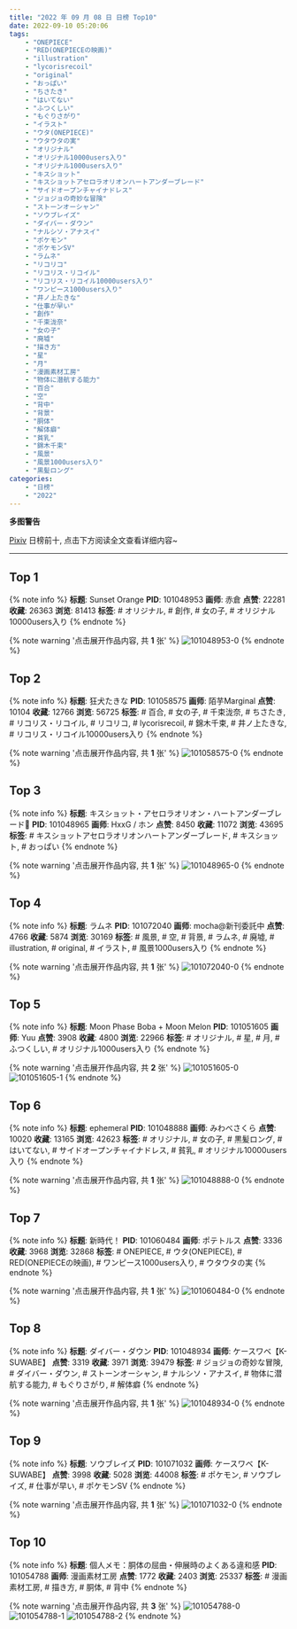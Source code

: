 ```yaml
---
title: "2022 年 09 月 08 日 日榜 Top10"
date: 2022-09-10 05:20:06
tags:
    - "ONEPIECE"
    - "RED(ONEPIECEの映画)"
    - "illustration"
    - "lycorisrecoil"
    - "original"
    - "おっぱい"
    - "ちさたき"
    - "はいてない"
    - "ふつくしい"
    - "もぐりさがり"
    - "イラスト"
    - "ウタ(ONEPIECE)"
    - "ウタウタの実"
    - "オリジナル"
    - "オリジナル10000users入り"
    - "オリジナル1000users入り"
    - "キスショット"
    - "キスショットアセロラオリオンハートアンダーブレード"
    - "サイドオープンチャイナドレス"
    - "ジョジョの奇妙な冒険"
    - "ストーンオーシャン"
    - "ソウブレイズ"
    - "ダイバー・ダウン"
    - "ナルシソ・アナスイ"
    - "ポケモン"
    - "ポケモンSV"
    - "ラムネ"
    - "リコリコ"
    - "リコリス・リコイル"
    - "リコリス・リコイル10000users入り"
    - "ワンピース1000users入り"
    - "井ノ上たきな"
    - "仕事が早い"
    - "創作"
    - "千束泷奈"
    - "女の子"
    - "廃墟"
    - "描き方"
    - "星"
    - "月"
    - "漫画素材工房"
    - "物体に潜航する能力"
    - "百合"
    - "空"
    - "背中"
    - "背景"
    - "胴体"
    - "解体癖"
    - "貧乳"
    - "錦木千束"
    - "風景"
    - "風景1000users入り"
    - "黒髪ロング"
categories:
    - "日榜"
    - "2022"
---
```


<i class="fa fa-triangle-exclamation"></i>**多图警告**<i class="fa fa-triangle-exclamation"></i>

[Pixiv](https://www.pixiv.net/) 日榜前十, 点击下方阅读全文查看详细内容~

<!-- more -->

---

## Top 1

{% note info %}
**标题**: Sunset Orange
**PID**: 101048953 **画师**: 赤倉
**点赞**: 22281 **收藏**: 26363 **浏览**: 81413
**标签**: # オリジナル, # 創作, # 女の子, # オリジナル10000users入り
{% endnote %}

{% note warning '点击展开作品内容, 共 **1** 张' %}
![101048953-0](https://i.pixiv.re/img-original/img/2022/09/07/00/25/52/101048953_p0.png)
{% endnote %}

## Top 2

{% note info %}
**标题**: 狂犬たきな
**PID**: 101058575 **画师**: 陌芋Marginal
**点赞**: 10104 **收藏**: 12766 **浏览**: 56725
**标签**: # 百合, # 女の子, # 千束泷奈, # ちさたき, # リコリス・リコイル, # リコリコ, # lycorisrecoil, # 錦木千束, # 井ノ上たきな, # リコリス・リコイル10000users入り
{% endnote %}

{% note warning '点击展开作品内容, 共 **1** 张' %}
![101058575-0](https://i.pixiv.re/img-original/img/2022/09/07/14/09/05/101058575_p0.jpg)
{% endnote %}

## Top 3

{% note info %}
**标题**: キスショット・アセロラオリオン・ハートアンダーブレード🦇
**PID**: 101048965 **画师**: HxxG / ホン
**点赞**: 8450 **收藏**: 11072 **浏览**: 43695
**标签**: # キスショットアセロラオリオンハートアンダーブレード, # キスショット, # おっぱい
{% endnote %}

{% note warning '点击展开作品内容, 共 **1** 张' %}
![101048965-0](https://i.pixiv.re/img-original/img/2022/09/07/00/00/17/101048965_p0.png)
{% endnote %}

## Top 4

{% note info %}
**标题**: ラムネ
**PID**: 101072040 **画师**: mocha@新刊委託中
**点赞**: 4766 **收藏**: 5874 **浏览**: 30169
**标签**: # 風景, # 空, # 背景, # ラムネ, # 廃墟, # illustration, # original, # イラスト, # 風景1000users入り
{% endnote %}

{% note warning '点击展开作品内容, 共 **1** 张' %}
![101072040-0](https://i.pixiv.re/img-original/img/2022/09/08/01/05/49/101072040_p0.png)
{% endnote %}

## Top 5

{% note info %}
**标题**: Moon Phase Boba + Moon Melon
**PID**: 101051605 **画师**: Yuu
**点赞**: 3908 **收藏**: 4800 **浏览**: 22966
**标签**: # オリジナル, # 星, # 月, # ふつくしい, # オリジナル1000users入り
{% endnote %}

{% note warning '点击展开作品内容, 共 **2** 张' %}
![101051605-0](https://i.pixiv.re/img-original/img/2022/09/07/01/58/11/101051605_p0.jpg)
![101051605-1](https://i.pixiv.re/img-original/img/2022/09/07/01/58/11/101051605_p1.jpg)
{% endnote %}

## Top 6

{% note info %}
**标题**: ephemeral
**PID**: 101048888 **画师**: みわべさくら
**点赞**: 10020 **收藏**: 13165 **浏览**: 42623
**标签**: # オリジナル, # 女の子, # 黒髪ロング, # はいてない, # サイドオープンチャイナドレス, # 貧乳, # オリジナル10000users入り
{% endnote %}

{% note warning '点击展开作品内容, 共 **1** 张' %}
![101048888-0](https://i.pixiv.re/img-original/img/2022/09/07/00/00/05/101048888_p0.jpg)
{% endnote %}

## Top 7

{% note info %}
**标题**: 新時代！
**PID**: 101060484 **画师**: ポテトルス
**点赞**: 3336 **收藏**: 3968 **浏览**: 32868
**标签**: # ONEPIECE, # ウタ(ONEPIECE), # RED(ONEPIECEの映画), # ワンピース1000users入り, # ウタウタの実
{% endnote %}

{% note warning '点击展开作品内容, 共 **1** 张' %}
![101060484-0](https://i.pixiv.re/img-original/img/2022/09/07/16/42/31/101060484_p0.jpg)
{% endnote %}

## Top 8

{% note info %}
**标题**: ダイバー・ダウン
**PID**: 101048934 **画师**: ケースワベ【K-SUWABE】
**点赞**: 3319 **收藏**: 3971 **浏览**: 39479
**标签**: # ジョジョの奇妙な冒険, # ダイバー・ダウン, # ストーンオーシャン, # ナルシソ・アナスイ, # 物体に潜航する能力, # もぐりさがり, # 解体癖
{% endnote %}

{% note warning '点击展开作品内容, 共 **1** 张' %}
![101048934-0](https://i.pixiv.re/img-original/img/2022/09/07/00/00/13/101048934_p0.jpg)
{% endnote %}

## Top 9

{% note info %}
**标题**: ソウブレイズ
**PID**: 101071032 **画师**: ケースワベ【K-SUWABE】
**点赞**: 3998 **收藏**: 5028 **浏览**: 44008
**标签**: # ポケモン, # ソウブレイズ, # 仕事が早い, # ポケモンSV
{% endnote %}

{% note warning '点击展开作品内容, 共 **1** 张' %}
![101071032-0](https://i.pixiv.re/img-original/img/2022/09/08/00/18/37/101071032_p0.jpg)
{% endnote %}

## Top 10

{% note info %}
**标题**: 個人メモ：胴体の屈曲・伸展時のよくある違和感
**PID**: 101054788 **画师**: 漫画素材工房
**点赞**: 1772 **收藏**: 2403 **浏览**: 25337
**标签**: # 漫画素材工房, # 描き方, # 胴体, # 背中
{% endnote %}

{% note warning '点击展开作品内容, 共 **3** 张' %}
![101054788-0](https://i.pixiv.re/img-original/img/2022/09/07/08/00/01/101054788_p0.jpg)
![101054788-1](https://i.pixiv.re/img-original/img/2022/09/07/08/00/01/101054788_p1.jpg)
![101054788-2](https://i.pixiv.re/img-original/img/2022/09/07/08/00/01/101054788_p2.jpg)
{% endnote %}
